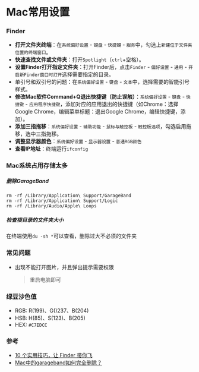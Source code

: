 # Mac常用设置

### Finder
* **打开文件夹终端**：在`系统偏好设置` - `键盘` - `快捷键` - `服务`中，勾选上`新建位于文件夹位置的终端窗口`。
* **快速查找文件或文件夹**：打开`Spotlight`（`ctrl`+空格）。
* **设置Finder打开指定文件夹**：打开Finder后，点击`Finder` - `偏好设置` - `通用` - `开启新Finder窗口时打开`选择需要指定的目录。
* 单引号和双引号的问题：在`系统偏好设置` - `键盘` - `文本`中，选择需要的智能引号样式。
* **修改Mac软件Command+Q退出快捷键（防止误触）**：`系统偏好设置` - `键盘` - `快捷键` - `应用程序快捷键`，添加对应的应用退出的快捷键（如Chrome：选择Google Chrome，编辑菜单标题：退出Google Chrome，编辑快捷键，添加）。
* **添加三指拖移**：`系统偏好设置` - `辅助功能` - `鼠标与触控板` - `触控板选项`，勾选启用拖移，选中三指拖移。
* **调整显示器颜色**：`系统偏好设置` - `显示器设置` - `普通RGB颜色`
* **查看IP地址**：终端运行`ifconfig`

### Mac系统占用存储太多
##### 删除GarageBand
```
rm -rf /Library/Application\ Support/GarageBand
rm -rf /Library/Application\ Support/Logic
rm -rf /Library/Audio/Apple\ Loops
```

##### 检查根目录的文件夹大小
在终端使用`du -sh *`可以查看，删除过大不必须的文件夹

### 常见问题
* 出现不能打开图片，并且弹出提示需要权限

	> 重启电脑即可

### 绿豆沙色值
* RGB: R(199)、G()237、B(204)
* HSB: H(85)、S(123)、B(205)
* HEX: `#C7EDCC`


### 参考
* [10 个实用技巧，让 Finder 带你飞](http://sspai.com/27403/)
* [Mac中的garageband如何完全删除？](https://www.zhihu.com/question/48348923/answer/121311324)